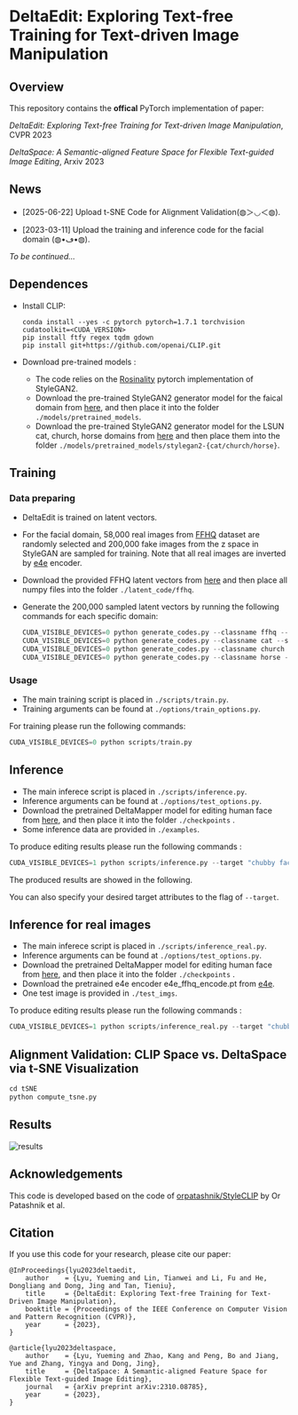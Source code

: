 # DeltaEdit: Exploring Text-free Training for Text-driven Image Manipulation

## Overview

This repository contains the **offical** PyTorch implementation of paper:

*DeltaEdit: Exploring Text-free Training for Text-driven Image Manipulation*, CVPR 2023

*DeltaSpace: A Semantic-aligned Feature Space for Flexible Text-guided Image Editing*, Arxiv 2023

## News

- [2025-06-22] Upload t-SNE Code for Alignment Validation​ (◍＞◡＜◍).

- [2023-03-11] Upload the training and inference code for the facial domain (◍•ڡ•◍).

*To be continued...*

<!-- We will release the training and inference code for the LSUN cat, church, horse later : ) -->

## Dependences

- Install CLIP:

  ```shell script
  conda install --yes -c pytorch pytorch=1.7.1 torchvision cudatoolkit=<CUDA_VERSION>
  pip install ftfy regex tqdm gdown
  pip install git+https://github.com/openai/CLIP.git
  ```

- Download pre-trained models :

  - The code relies on the [Rosinality](https://github.com/rosinality/stylegan2-pytorch/) pytorch implementation of StyleGAN2.
  - Download the pre-trained StyleGAN2 generator model for the faical domain from [here](https://drive.google.com/file/d/1EM87UquaoQmk17Q8d5kYIAHqu0dkYqdT/view?usp=sharing), and then place it into the folder `./models/pretrained_models`.
  - Download the pre-trained StyleGAN2 generator model for the LSUN cat, church, horse domains from [here](https://drive.google.com/drive/folders/1YRhXGM-2xk7A4TExM_jXaNg1f2AiCRlw?usp=share_link) and then place them into the folder `./models/pretrained_models/stylegan2-{cat/church/horse}`.

## Training

### Data preparing

- DeltaEdit is trained on latent vectors. 

- For the facial domain,  58,000 real images from [FFHQ](https://github.com/NVlabs/ffhq-dataset) dataset are randomly selected and 200,000 fake images from the z space in StyleGAN are sampled for training. Note that all real images are inverted by [e4e](https://github.com/omertov/encoder4editing) encoder.

- Download the provided FFHQ latent vectors from [here](https://drive.google.com/drive/folders/13NLq4giSgdcMVkYQIiPj4Xhxz4-wlXSD?usp=sharing) and then place all numpy files into the folder `./latent_code/ffhq`.

- Generate the 200,000 sampled latent vectors by running the following commands for each specific domain:

  ```python
  CUDA_VISIBLE_DEVICES=0 python generate_codes.py --classname ffhq --samples 200000
  CUDA_VISIBLE_DEVICES=0 python generate_codes.py --classname cat --samples 200000
  CUDA_VISIBLE_DEVICES=0 python generate_codes.py --classname church --samples 200000
  CUDA_VISIBLE_DEVICES=0 python generate_codes.py --classname horse --samples 200000
  ```

### Usage

- The main training script is placed in `./scripts/train.py`.
- Training arguments can be found at `./options/train_options.py`. 

For training please run the following commands:

```python
CUDA_VISIBLE_DEVICES=0 python scripts/train.py
```

## Inference

- The main inferece script is placed in `./scripts/inference.py`.
- Inference arguments can be found at `./options/test_options.py`. 
- Download the pretrained DeltaMapper model for editing human face from [here](https://drive.google.com/file/d/1Mb2WiELoVDPDIi24tIfoWsjn1l2xTjtZ/view?usp=sharing), and then place it into the folder `./checkpoints` .
- Some inference data are provided in  `./examples`.

To produce editing results please run the following commands :

```python
CUDA_VISIBLE_DEVICES=1 python scripts/inference.py --target "chubby face","face with eyeglasses","face with smile","face with pale skin","face with tanned skin","face with big eyes","face with black clothes","face with blue suit","happy face","face with bangs","face with red hair","face with black hair","face with blond hair","face with curly hair","face with receding hairline","face with bowlcut hairstyle"
```

The produced results are showed in the following. 

You can also specify your desired target attributes to the flag of `--target`.

## Inference for real images

- The main inferece script is placed in `./scripts/inference_real.py`.
- Inference arguments can be found at `./options/test_options.py`. 
- Download the pretrained DeltaMapper model for editing human face from [here](https://drive.google.com/file/d/1Mb2WiELoVDPDIi24tIfoWsjn1l2xTjtZ/view?usp=sharing), and then place it into the folder `./checkpoints` .
- Download the pretrained e4e encoder e4e_ffhq_encode.pt from [e4e](https://github.com/omertov/encoder4editing).
- One test image is provided in  `./test_imgs`.

To produce editing results please run the following commands :

```python
CUDA_VISIBLE_DEVICES=1 python scripts/inference_real.py --target "chubby face","face with eyeglasses","face with smile","face with pale skin","face with tanned skin","face with big eyes","face with black clothes","face with blue suit","happy face","face with bangs","face with red hair","face with black hair","face with blond hair","face with curly hair","face with receding hairline","face with bowlcut hairstyle"
```

## Alignment Validation: CLIP Space vs. DeltaSpace via t-SNE Visualization​

```python
cd tSNE
python compute_tsne.py
```


## Results

![results](./results.jpg)

## Acknowledgements

This code is developed based on the code of [orpatashnik/StyleCLIP](https://github.com/orpatashnik/StyleCLIP) by Or Patashnik et al.

## Citation
If you use this code for your research, please cite our paper:
```
@InProceedings{lyu2023deltaedit,
    author    = {Lyu, Yueming and Lin, Tianwei and Li, Fu and He, Dongliang and Dong, Jing and Tan, Tieniu},
    title     = {DeltaEdit: Exploring Text-free Training for Text-Driven Image Manipulation},
    booktitle = {Proceedings of the IEEE Conference on Computer Vision and Pattern Recognition (CVPR)},
    year      = {2023},
}

@article{lyu2023deltaspace,
    author    = {Lyu, Yueming and Zhao, Kang and Peng, Bo and Jiang, Yue and Zhang, Yingya and Dong, Jing},
    title     = {DeltaSpace: A Semantic-aligned Feature Space for Flexible Text-guided Image Editing},
    journal   = {arXiv preprint arXiv:2310.08785},
    year      = {2023},
}
```
